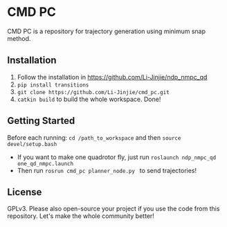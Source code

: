 # CMD PC

CMD PC is a repository for trajectory generation using minimum snap method.

## Installation

1. Follow the installation in https://github.com/Li-Jinjie/ndp_nmpc_qd
2. `pip install transitions`
3. `git clone https://github.com/Li-Jinjie/cmd_pc.git`
4. `catkin build` to build the whole workspace. Done!

## Getting Started

Before each running:  `cd /path_to_workspace` and then `source devel/setup.bash`

- If you want to make one quadrotor fly, just run `roslaunch ndp_nmpc_qd one_qd_nmpc.launch`
- Then run `rosrun cmd_pc planner_node.py ` to send trajectories!

## License

GPLv3. Please also open-source your project if you use the code from this repository. Let's make the whole community better!
